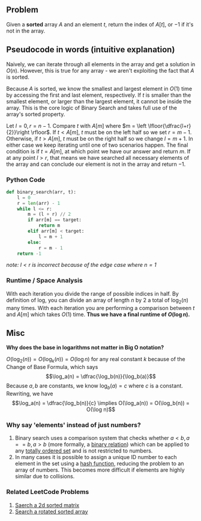 ## Problem

Given a **sorted** array $A$ and an element $t$, return the index of $A[t]$, or $-1$ if it's not in the array.

## Pseudocode in words (intuitive explanation)

Naively, we can iterate through all elements in the array and get a solution in $O(n)$. However, this is true for any array - we aren't exploiting the fact that $A$ is sorted.

Because $A$ is sorted, we know the smallest and largest element in $O(1)$ time by accessing the first and last element, respectively. If $t$ is smaller than the smallest element, or larger than the largest element, it cannot be inside the array. This is the core logic of Binary Search and takes full use of the array's sorted property.

Let $l=0, r=n-1$. Compare $t$ with $A[m]$ where $m = \left \lfloor{\dfrac{l+r}{2}}\right \rfloor$. If $t < A[m]$, $t$ must be on the left half so we set $r = m-1$. Otherwise, if $t > A[m]$, $t$ must be on the right half so we change $l = m+1$. In either case we keep iterating until one of two scenarios happen. The final condition is if $t = A[m]$, at which point we have our answer and return $m$. If at any point $l > r$, that means we have searched all necessary elements of the array and can conclude our element is not in the array and return $-1$.

### Python Code

```python
def binary_search(arr, t):
    l = 0
    r = len(arr) - 1
    while l <= r:
        m = (l + r) // 2
        if arr[m] == target:
            return m
        elif arr[m] < target:
            l = m + 1
        else:
            r = m - 1
    return -1
```

*note: $l<r$ is incorrect because of the edge case where $n=1$*

### Runtime / Space Analysis

With each iteration you divide the range of possible indices in half. By definition of log, you can divide an array of length $n$ by 2 a total of $\log_2(n)$ many times. With each iteration you are performing a comparison between $t$ and $A[m]$ which takes $O(1)$ time.
**Thus we have a final runtime of $O(\log n)$.**

## Misc

**Why does the base in logarithms not matter in Big O notation?**

$O(\log_2(n)) = O(\log_k(n)) = O(\log n)$ for any real constant $k$ because of the Change of Base Formula, which says
$$\log_a(n) = \dfrac{\log_b(n)}{\log_b(a)}$$
Because $a, b$ are constants, we know $\log_b(a) = c$ where $c$ is a constant. Rewriting, we have
$$\log_a(n) = \dfrac{\log_b(n)}{c} \implies O(\log_a(n)) = O(\log_b(n)) = O(\log n)$$

### Why say 'elements' instead of just numbers?

1. Binary search uses a comparison system that checks whether $a<b, a==b, a>b$ (more formally, a [binary relation](https://en.wikipedia.org/wiki/Binary_relation)) which can be applied to any [totally ordered set](https://en.wikipedia.org/wiki/Total_order) and is not restricted to numbers.
2. In many cases it is possible to assign a unique ID number to each element in the set using a [hash function](hash_function.md), reducing the problem to an array of numbers. This becomes more difficult if elements are highly similar due to collisions.

### Related LeetCode Problems

1. [Saerch a 2d sorted matrix](https://leetcode.com/problems/search-a-2d-matrix/description/)
2. [Search a rotated sorted array](https://leetcode.com/problems/search-in-rotated-sorted-array/description/)
